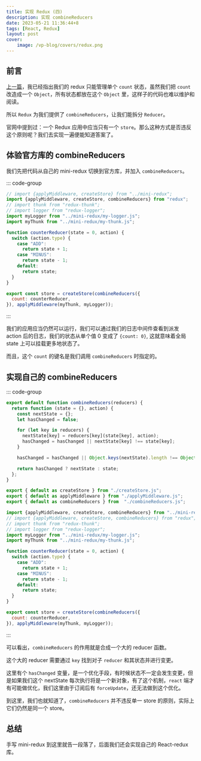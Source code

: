 ```yaml
---
title: 实现 Redux (四)
description: 实现 combineReducers
date: 2023-05-21 11:36:44+8
tags: [React, Redux]
layout: post
cover:
    image: /vp-blog/covers/redux.png
---
```


## 前言

[上一篇](/docs/posts/实现redux-3.html)，我已经指出我们的 redux 只能管理单个 `count` 状态，虽然我们把 `count` 改造成一个 `Object`，所有状态都放在这个 `Object` 里，这样子的代码也难以维护和阅读。

所以 `Redux` 为我们提供了 `combineReducers`，让我们能拆分 `Reducer`。

官网中提到过：一个 Redux 应用中应当只有一个 `store`。那么这种方式是否违反这个原则呢？我们去实现一遍便能知道答案了。


## 体验官方库的 combineReducers

我们先把代码从自己的 mini-redux 切换到官方库，并加入 `combineReducers`。

::: code-group

```javascript [src/store/index.js] {19, 20, 21}
// import {applyMiddleware, createStore} from "../mini-redux";
import {applyMiddleware, createStore, combineReducers} from "redux";
// import thunk from "redux-thunk";
// import logger from "redux-logger";
import myLogger from "../mini-redux/my-logger.js";
import myThunk from "../mini-redux/my-thunk.js";

function counterReducer(state = 0, action) {
  switch (action.type) {
    case "ADD":
      return state + 1;
    case "MINUS":
      return state - 1;
    default:
      return state;
  }
}

export const store = createStore(combineReducers({
  count: counterReducer,
}), applyMiddleware(myThunk, myLogger));

```

:::

我们的应用应当仍然可以运行，我们可以通过我们的日志中间件查看到派发 action 后的日志，我们的状态从单个值 0 变成了 `{count: 0}`, 这就意味着全局 state 上可以挂载更多地状态了。

而且，这个 `count` 的键名是我们调用 `combineReducers` 时指定的。


## 实现自己的 combineReducers

::: code-group

```javascript [src/mini-redux/combineReducers.js]
export default function combineReducers(reducers) {
  return function (state = {}, action) {
    const nextState = {};
    let hasChanged = false;

    for (let key in reducers) {
      nextState[key] = reducers[key](state[key], action);
      hasChanged = hasChanged || nextState[key] !== state[key];
    }

    hasChanged = hasChanged || Object.keys(nextState).length !== Object.keys(state).length;

    return hasChanged ? nextState : state;
  };
}
```

```javascript [src/mini-redux/index.js]
export { default as createStore } from "./createStore.js";
export { default as applyMiddleware } from "./applyMiddleware.js";
export { default as combineReducers } from  "./combineReducers.js";
```

```javascript [src/store/index.js]
import {applyMiddleware, createStore, combineReducers} from "../mini-redux";
// import {applyMiddleware, createStore, combineReducers} from "redux";
// import thunk from "redux-thunk";
// import logger from "redux-logger";
import myLogger from "../mini-redux/my-logger.js";
import myThunk from "../mini-redux/my-thunk.js";

function counterReducer(state = 0, action) {
  switch (action.type) {
    case "ADD":
      return state + 1;
    case "MINUS":
      return state - 1;
    default:
      return state;
  }
}

export const store = createStore(combineReducers({
  count: counterReducer,
}), applyMiddleware(myThunk, myLogger));
```

:::

可以看出，`combineReducers` 的作用就是合成一个大的 reducer 函数。

这个大的 reducer 需要通过 `key` 找到对子 `reducer` 和其状态并进行变更。

这里有个 `hasChanged` 变量，是一个优化手段，有时候状态不一定会发生变更，但是如果我们这个 nextState 每次执行将是一个新对象，有了这个机制，`react` 端才有可能做优化，我们这里由于订阅后有 `forceUpdate`，还无法做到这个优化。

到这里，我们也就知道了，`combineReducers` 并不违反单一 store 的原则，实际上它们仍然是同一个 store。


## 总结

手写 mini-redux 到这里就告一段落了，后面我们还会实现自己的 React-redux 库。
